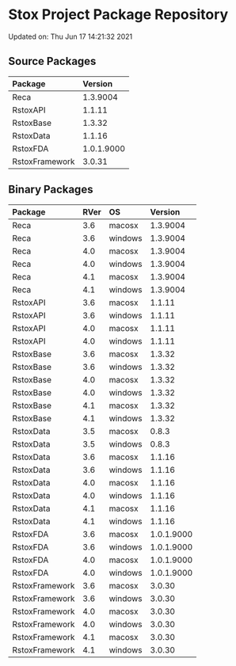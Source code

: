# Stox Project Package Repository


Updated on: Thu Jun 17 14:21:32 2021
## Source Packages

|Package        |Version    |
|:--------------|:----------|
|Reca           |1.3.9004   |
|RstoxAPI       |1.1.11     |
|RstoxBase      |1.3.32     |
|RstoxData      |1.1.16     |
|RstoxFDA       |1.0.1.9000 |
|RstoxFramework |3.0.31     |

## Binary Packages

|Package        |RVer |OS      |Version    |
|:--------------|:----|:-------|:----------|
|Reca           |3.6  |macosx  |1.3.9004   |
|Reca           |3.6  |windows |1.3.9004   |
|Reca           |4.0  |macosx  |1.3.9004   |
|Reca           |4.0  |windows |1.3.9004   |
|Reca           |4.1  |macosx  |1.3.9004   |
|Reca           |4.1  |windows |1.3.9004   |
|RstoxAPI       |3.6  |macosx  |1.1.11     |
|RstoxAPI       |3.6  |windows |1.1.11     |
|RstoxAPI       |4.0  |macosx  |1.1.11     |
|RstoxAPI       |4.0  |windows |1.1.11     |
|RstoxBase      |3.6  |macosx  |1.3.32     |
|RstoxBase      |3.6  |windows |1.3.32     |
|RstoxBase      |4.0  |macosx  |1.3.32     |
|RstoxBase      |4.0  |windows |1.3.32     |
|RstoxBase      |4.1  |macosx  |1.3.32     |
|RstoxBase      |4.1  |windows |1.3.32     |
|RstoxData      |3.5  |macosx  |0.8.3      |
|RstoxData      |3.5  |windows |0.8.3      |
|RstoxData      |3.6  |macosx  |1.1.16     |
|RstoxData      |3.6  |windows |1.1.16     |
|RstoxData      |4.0  |macosx  |1.1.16     |
|RstoxData      |4.0  |windows |1.1.16     |
|RstoxData      |4.1  |macosx  |1.1.16     |
|RstoxData      |4.1  |windows |1.1.16     |
|RstoxFDA       |3.6  |macosx  |1.0.1.9000 |
|RstoxFDA       |3.6  |windows |1.0.1.9000 |
|RstoxFDA       |4.0  |macosx  |1.0.1.9000 |
|RstoxFDA       |4.0  |windows |1.0.1.9000 |
|RstoxFramework |3.6  |macosx  |3.0.30     |
|RstoxFramework |3.6  |windows |3.0.30     |
|RstoxFramework |4.0  |macosx  |3.0.30     |
|RstoxFramework |4.0  |windows |3.0.30     |
|RstoxFramework |4.1  |macosx  |3.0.30     |
|RstoxFramework |4.1  |windows |3.0.30     |
